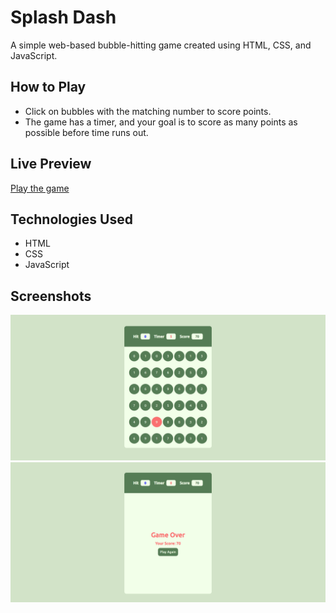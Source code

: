 # Splash Dash

A simple web-based bubble-hitting game created using HTML, CSS, and JavaScript.

## How to Play
- Click on bubbles with the matching number to score points.
- The game has a timer, and your goal is to score as many points as possible before time runs out.

## Live Preview
[Play the game]()

## Technologies Used
- HTML
- CSS
- JavaScript

## Screenshots
![Gameplay](img1.png)
![Gameplay](img2.png)
